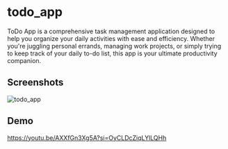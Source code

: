 # todo_app
ToDo App is a comprehensive task management application designed to help you organize your daily activities with ease and efficiency. Whether you're juggling personal errands, managing work projects, or simply trying to keep track of your daily to-do list, this app is your ultimate productivity companion.

## Screenshots
![todo_app](https://github.com/user-attachments/assets/b9171168-57fb-490e-a2b2-226b12b19fd9)

## Demo
https://youtu.be/AXXfGn3Xg5A?si=OyCLDcZiqLYlLQHh

